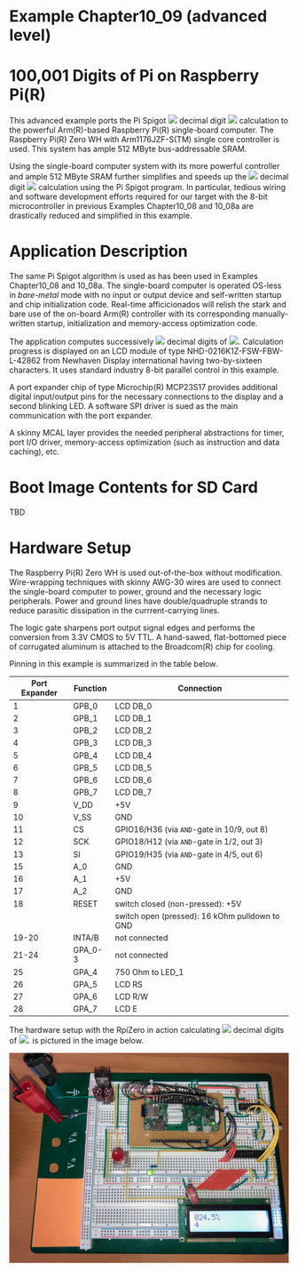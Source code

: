 # Example Chapter10_09 (advanced level)
# 100,001 Digits of Pi on Raspberry Pi(R)

This advanced example ports the Pi Spigot
<img src="https://render.githubusercontent.com/render/math?math=100,001">
decimal digit
<img src="https://render.githubusercontent.com/render/math?math=\pi">
calculation to the powerful Arm(R)-based Raspberry Pi(R) single-board computer.
The Raspberry Pi(R) Zero WH with Arm1176JZF-S(TM) single core
controller is used. This system has ample 512 MByte bus-addressable SRAM.

Using the single-board computer system with its more powerful controller
and ample 512 MByte SRAM further simplifies and speeds up the
<img src="https://render.githubusercontent.com/render/math?math=100,001">
decimal digit
<img src="https://render.githubusercontent.com/render/math?math=\pi">
calculation using the Pi Spigot program.
In particular, tedious wiring and software development efforts required
for our target with the 8-bit microcontroller in previous
Examples Chapter10_08 and 10_08a are drastically reduced and simplified
in this example.

# Application Description

The same Pi Spigot algorithm is used as has been used in
Examples Chapter10_08 and 10_08a. The single-board computer is operated
OS-less in _bare-metal_ mode with no input or output device and self-written
startup and chip initialization code. Real-time afficicionados
will relish the stark and bare use of the on-board Arm(R) controller
with its corresponding manually-written startup, initialization
and memory-access optimization code.

The application computes successively
<img src="https://render.githubusercontent.com/render/math?math=100,001">
decimal digits of
<img src="https://render.githubusercontent.com/render/math?math=\pi">.
Calculation progress is displayed on
an LCD module of type NHD-0216K1Z-FSW-FBW-L-42862
from Newhaven Display international having
two-by-sixteen characters. It uses standard
industry 8-bit parallel control in this example.

A port expander chip of type
Microchip(R) MCP23S17 provides additional
digital input/output pins for the necessary
connections to the display and a second blinking LED.
A software SPI driver is sued as the main communication
with the port expander.

A skinny MCAL layer provides the needed peripheral abstractions
for timer, port I/O driver, memory-access optimization
(such as instruction and data caching), etc.

# Boot Image Contents for SD Card

TBD

# Hardware Setup

The Raspberry Pi(R) Zero WH is used out-of-the-box
without modification. Wire-wrapping techniques with skinny AWG-30 wires
are used to connect the single-board computer to power, ground
and the necessary logic peripherals. Power and ground lines have
double/quadruple strands to reduce parasitic dissipation
in the currrent-carrying lines.

The logic gate sharpens port output signal edges
and performs the conversion from 3.3V CMOS to 5V TTL.
A hand-sawed, flat-bottomed piece of corrugated aluminum is attached
to the Broadcom(R) chip for cooling.

Pinning in this example is summarized in the table below.

| Port Expander  |  Function    | Connection   |
| -------------- | ------------ | ------------ |
| 1              | GPB_0        | LCD DB_0                                       |
| 2              | GPB_1        | LCD DB_1                                       |
| 3              | GPB_2        | LCD DB_2                                       |
| 4              | GPB_3        | LCD DB_3                                       |
| 5              | GPB_4        | LCD DB_4                                       |
| 6              | GPB_5        | LCD DB_5                                       |
| 7              | GPB_6        | LCD DB_6                                       |
| 8              | GPB_7        | LCD DB_7                                       |
| 9              | V_DD         | +5V                                            |
| 10             | V_SS         | GND                                            |
| 11             | CS           | GPIO16/H36 (via `AND`-gate in 10/9, out 8)     |
| 12             | SCK          | GPIO18/H12 (via `AND`-gate in 1/2, out 3)      |
| 13             | SI           | GPIO19/H35 (via `AND`-gate in 4/5, out 6)      |
| 15             | A_0          | GND                                            |
| 16             | A_1          | +5V                                            |
| 17             | A_2          | GND                                            |
| 18             | RESET        | switch closed (non-pressed): +5V               |
|                |              | switch open (pressed): 16 kOhm pulldown to GND |
| 19-20          | INTA/B       | not connected                                  |
| 21-24          | GPA_0-3      | not connected                                  |
| 25             | GPA_4        | 750 Ohm to LED_1                               |
| 26             | GPA_5        | LCD RS                                         |
| 27             | GPA_6        | LCD R/W                                        |
| 28             | GPA_7        | LCD E                                          |


The hardware setup with the RpiZero in action calculating
<img src="https://render.githubusercontent.com/render/math?math=100,001">
decimal digits of
<img src="https://render.githubusercontent.com/render/math?math=\pi">.
is pictured in the image below.

![](./images/board10_09.jpg)
